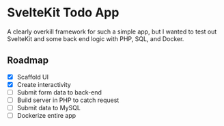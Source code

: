 # SvelteKit Todo App

A clearly overkill framework for such a simple app, but I wanted to test out SvelteKit and some back end logic with PHP, SQL, and Docker.

## Roadmap

- [x] Scaffold UI
- [x] Create interactivity
- [ ] Submit form data to back-end
- [ ] Build server in PHP to catch request
- [ ] Submit data to MySQL
- [ ] Dockerize entire app

